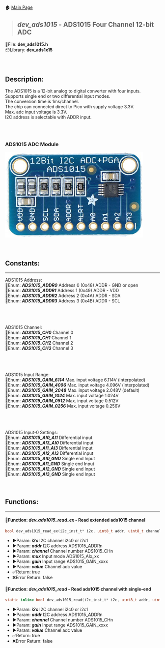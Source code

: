🏠 [Main Page](../README.md) <br>
>##  ***dev_ads1015*** - ADS1015 Four Channel 12-bit ADC
💾File: **dev_ads1015.h** <br>
📦Library: **dev_ads1x15** <br>
######  <br>
## **Description:** <br>
The ADS1015 is a 12-bit analog to digital converter with four inputs. <br>
Supports single end or two differential input modes. <br>
The conversion time is 1ms/channel. <br>
The chip can connected direct to Pico with supply voltage 3.3V. <br>
Max. adc input voltage is 3.3V. <br>
I2C address is selectable with ADDR input. <br>
######  <br>
### ADS1015 ADC Module <br>
![image](images\ads1015.png) <br>
######  <br>
## **Constants:** <br>
--- 
ADS1015 Address: <br>
🔢Enum:  ***ADS1015_ADDR0*** Address 0 (0x48) ADDR - GND or open <br>
🔢Enum:  ***ADS1015_ADDR1*** Address 1 (0x49) ADDR - VDD <br>
🔢Enum:  ***ADS1015_ADDR2*** Address 2 (0x4A) ADDR - SDA <br>
🔢Enum:  ***ADS1015_ADDR3*** Address 3 (0x4B) ADDR - SCL <br>
######  <br>
ADS1015 Channel: <br>
🔢Enum:  ***ADS1015_CH0*** Channel 0 <br>
🔢Enum:  ***ADS1015_CH1*** Channel 1 <br>
🔢Enum:  ***ADS1015_CH2*** Channel 2 <br>
🔢Enum:  ***ADS1015_CH3*** Channel 3 <br>
######  <br>
ADS1015 Input Range: <br>
🔢Enum:  ***ADS1015_GAIN_6114*** Max. input voltage 6.114V (interpolated) <br>
🔢Enum:  ***ADS1015_GAIN_4096*** Max. input voltage 4.096V (interpolated) <br>
🔢Enum:  ***ADS1015_GAIN_2048*** Max. input voltage 2.048V (default) <br>
🔢Enum:  ***ADS1015_GAIN_1024*** Max. input voltage 1.024V <br>
🔢Enum:  ***ADS1015_GAIN_0512*** Max. input voltage 0.512V <br>
🔢Enum:  ***ADS1015_GAIN_0256*** Max. input voltage 0.256V <br>
######  <br>
ADS1015 Input-0 Settings: <br>
🔢Enum:  ***ADS1015_AI0_AI1*** Differential input <br>
🔢Enum:  ***ADS1015_AI3_AI0*** Differential input <br>
🔢Enum:  ***ADS1015_AI1_AI3*** Differential input <br>
🔢Enum:  ***ADS1015_AI2_AI3*** Differential input <br>
🔢Enum:  ***ADS1015_AI0_GND*** Single end Input <br>
🔢Enum:  ***ADS1015_AI1_GND*** Single end Input <br>
🔢Enum:  ***ADS1015_AI2_GND*** Single end Input <br>
🔢Enum:  ***ADS1015_AI3_GND*** Single end Input <br>
######  <br>
## **Functions:** <br>
--- 
#### 💠Function:  ***dev_ads1015_read_ex*** - Read extended ads1015 channel
```c 
bool dev_ads1015_read_ex(i2c_inst_t* i2c, uint8_t addr, uint8_t channel, uint8_t mux, uint8_t gain, double *value)
```
- ▶️Param:  ***i2c*** I2C channel i2c0 or i2c1 <br>
- ▶️Param:  ***addr*** I2C address ADS1015_ADDRn <br>
- ▶️Param:  ***channel*** Channel number ADS1015_CHn <br>
- ▶️Param:  ***mux*** Input mode ADS1015_AIx_xx <br>
- ▶️Param:  ***gain*** Input range ADS1015_GAIN_xxxx <br>
- ▶️Param:  ***value*** Channel adc value <br>
- ✅Return: true <br>
- ❌Error Return: false <br>

#### 💠Function:  ***dev_ads1015_read*** - Read ads1015 channel with single-end
```c 
static inline bool dev_ads1015_read(i2c_inst_t* i2c, uint8_t addr, uint8_t channel, uint8_t gain, double *value)
```
- ▶️Param:  ***i2c*** I2C channel i2c0 or i2c1 <br>
- ▶️Param:  ***addr*** I2C address ADS1015_ADDRn <br>
- ▶️Param:  ***channel*** Channel number ADS1015_CHn <br>
- ▶️Param:  ***gain*** Input range ADS1015_GAIN_xxxx <br>
- ▶️Param:  ***value*** Channel adc value <br>
- ✅Return: true <br>
- ❌Error Return: false <br>

